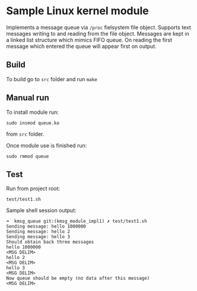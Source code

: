 # Sample Linux kernel module

Implements a message queue via `/proc` fielsystem file object.
Supports text messages writing to and reading from the file object.
Messages are kept in a linked list structure which mimics FIFO queue.
On reading the first message which entered the queue will appear first on output.


## Build 

To build go to `src` folder and run `make`

## Manual run 

To install module run: 

```
sudo insmod queue.ko
```

from `src` folder.

Once module use is finished run:

```
sudo rmmod queue
```

## Test

Run from project root:

```
test/test1.sh
```

Sample shell session output:

```
➜  kmsg_queue git:(kmsg_module_impl1) ✗ test/test1.sh 
Sending message: hello 1000000
Sending message: hello 2
Sending message: hello 3
Should obtain back three messages
hello 1000000
<MSG DELIM>
hello 2
<MSG DELIM>
hello 3
<MSG DELIM>
Now queue should be empty (no data after this message)
<MSG DELIM>

```


